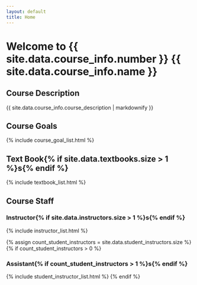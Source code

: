 ```yaml
---
layout: default
title: Home
---
```


# Welcome to {{ site.data.course_info.number }} {{ site.data.course_info.name }}

## Course Description
{{ site.data.course_info.course_description | markdownify }}


## Course Goals
{% include course_goal_list.html %}


## Text Book{% if site.data.textbooks.size > 1 %}s{% endif %}
{% include textbook_list.html %}


## Course Staff

### Instructor{% if site.data.instructors.size > 1 %}s{% endif %}
{% include instructor_list.html %}

{% assign count_student_instructors = site.data.student_instructors.size %}
{% if count_student_instructors > 0 %}

### Assistant{% if count_student_instructors > 1 %}s{% endif %}
{% include student_instructor_list.html %}
{% endif %}
